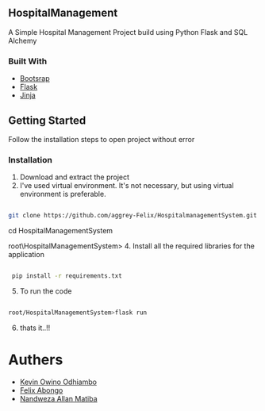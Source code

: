 ## HospitalManagement
A Simple Hospital Management Project build using Python Flask and SQL Alchemy

### Built With

* [Bootsrap](https://getbootstrap.com/)
* [Flask](https://flask.palletsprojects.com/en/1.1.x/)
* [Jinja](https://jinja.palletsprojects.com/en/2.11.x/)


<!-- GETTING STARTED -->
## Getting Started

Follow the installation steps to open project without error

### Installation
 
1. Download and extract the project
2. I've used virtual environment. It's not necessary, but using virtual environment is preferable.
```sh

git clone https://github.com/aggrey-Felix/HospitalmanagementSystem.git
```
cd  HospitalManagementSystem

root\HospitalManagementSystem>
4. Install all the required libraries for the application
```sh

 pip install -r requirements.txt

```
5. To run the code
```sh

root/HospitalManagementSystem>flask run

```
6. thats it..!!



<h1>Authers</h1>

<ul>
<li><a href="github.com/manodhiambo">Kevin Owino Odhiambo</a></li>
<li><a href="">Felix Abongo</a>
<li><a href="">Nandweza Allan Matiba</a>
</ul>
